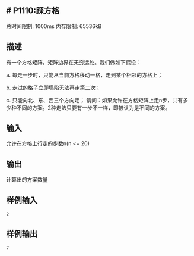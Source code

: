 ## # P1110:踩方格

总时间限制: 1000ms  内存限制: 65536kB

## 描述

有一个方格矩阵，矩阵边界在无穷远处。我们做如下假设： 

a.  每走一步时，只能从当前方格移动一格，走到某个相邻的方格上； 

b.  走过的格子立即塌陷无法再走第二次； 

c.  只能向北、东、西三个方向走； 请问：如果允许在方格矩阵上走n步，共有多少种不同的方案。2种走法只要有一步不一样，即被认为是不同的方案。

## 输入

允许在方格上行走的步数n(n <= 20)

## 输出

计算出的方案数量

## 样例输入

`2`

## 样例输出

`7`
